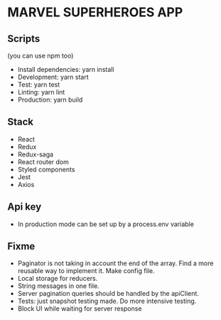 # MARVEL SUPERHEROES APP

## Scripts
(you can use npm too)
 - Install dependencies: yarn install
 - Development: yarn start
 - Test: yarn test
 - Linting: yarn lint
 - Production: yarn build
 

 ## Stack

 - React
 - Redux
 - Redux-saga
 - React router dom
 - Styled components
 - Jest
 - Axios

 ## Api key
 - In production mode can be set up by a process.env variable

 ## Fixme
 - Paginator is not taking in account the end of the array. Find a more reusable way to implement it. Make config file.
 - Local storage for reducers.
 - String messages in one file.
 - Server pagination queries should be handled by the apiClient.
 - Tests: just snapshot testing made. Do more intensive testing.
 - Block UI while waiting for server response
